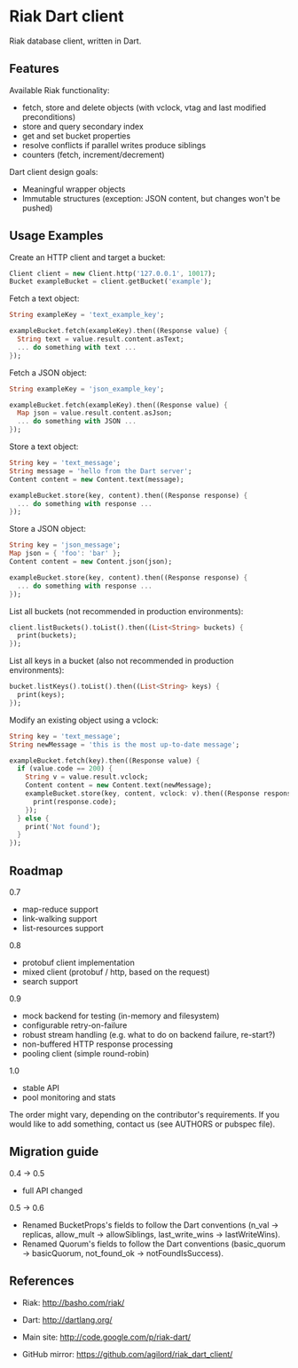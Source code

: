 
# Riak Dart client

Riak database client, written in Dart.

## Features

Available Riak functionality:
- fetch, store and delete objects (with vclock, vtag and last modified preconditions)
- store and query secondary index
- get and set bucket properties
- resolve conflicts if parallel writes produce siblings
- counters (fetch, increment/decrement)

Dart client design goals:
- Meaningful wrapper objects
- Immutable structures (exception: JSON content, but changes won't be pushed)

## Usage Examples

Create an HTTP client and target a bucket:

```dart
Client client = new Client.http('127.0.0.1', 10017);
Bucket exampleBucket = client.getBucket('example');
```

Fetch a text object:

```dart
String exampleKey = 'text_example_key';

exampleBucket.fetch(exampleKey).then((Response value) {
  String text = value.result.content.asText;
  ... do something with text ...
});
```

Fetch a JSON object:

```dart
String exampleKey = 'json_example_key';

exampleBucket.fetch(exampleKey).then((Response value) {
  Map json = value.result.content.asJson;
  ... do something with JSON ...
});
```

Store a text object:

```dart
String key = 'text_message';
String message = 'hello from the Dart server';
Content content = new Content.text(message);

exampleBucket.store(key, content).then((Response response) {
  ... do something with response ...
});
```

Store a JSON object:

```dart
String key = 'json_message';
Map json = { 'foo': 'bar' };
Content content = new Content.json(json);

exampleBucket.store(key, content).then((Response response) {
  ... do something with response ...
});
```

List all buckets (not recommended in production environments):

```dart
client.listBuckets().toList().then((List<String> buckets) {
  print(buckets);
});
```

List all keys in a bucket (also not recommended in production environments):

```dart
bucket.listKeys().toList().then((List<String> keys) {
  print(keys);
});
```

Modify an existing object using a vclock:

```dart
String key = 'text_message';
String newMessage = 'this is the most up-to-date message';

exampleBucket.fetch(key).then((Response value) {
  if (value.code == 200) {
    String v = value.result.vclock;
    Content content = new Content.text(newMessage);
    exampleBucket.store(key, content, vclock: v).then((Response response) {
      print(response.code);
    });
  } else {
    print('Not found');
  }
});
```

## Roadmap

0.7
- map-reduce support
- link-walking support
- list-resources support

0.8
- protobuf client implementation
- mixed client (protobuf / http, based on the request)
- search support

0.9
- mock backend for testing (in-memory and filesystem)
- configurable retry-on-failure
- robust stream handling (e.g. what to do on backend failure, re-start?)
- non-buffered HTTP response processing
- pooling client (simple round-robin)

1.0
- stable API
- pool monitoring and stats

The order might vary, depending on the contributor's requirements. If you would
like to add something, contact us (see AUTHORS or pubspec file).

## Migration guide

0.4 -> 0.5
- full API changed

0.5 -> 0.6
- Renamed BucketProps's fields to follow the Dart conventions (n_val ->
  replicas, allow_mult -> allowSiblings, last_write_wins -> lastWriteWins).
- Renamed Quorum's fields to follow the Dart conventions (basic_quorum ->
  basicQuorum, not_found_ok -> notFoundIsSuccess).

## References

- Riak: http://basho.com/riak/
- Dart: http://dartlang.org/

- Main site: http://code.google.com/p/riak-dart/
- GitHub mirror: https://github.com/agilord/riak_dart_client/
